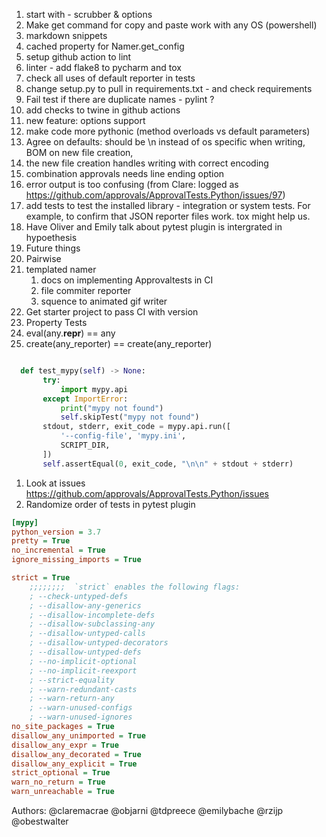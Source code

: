 1. start with - scrubber & options
2. Make get command for copy and paste work with any OS (powershell) 
3. markdown snippets
4. cached property for Namer.get_config 
5. setup github action to lint
6. linter - add flake8 to pycharm and tox
7. check all uses of default reporter in tests
8. change setup.py to pull in requirements.txt - and check requirements
9. Fail test if there are duplicate names - pylint ?
10. add checks to twine in github actions
11. new feature: options support
12. make code more pythonic (method overloads vs default parameters)
13. Agree on defaults: should be \n instead of os specific when writing, BOM on new file creation,
14. the new file creation handles writing with correct encoding
15. combination approvals needs line ending option
16. error output is too confusing (from Clare: logged as https://github.com/approvals/ApprovalTests.Python/issues/97)
17. add tests to test the installed library - integration or system tests. For example, to confirm that JSON reporter files work. tox might help us.
18. Have Oliver and Emily talk about pytest plugin is intergrated in hypoethesis
19. Future things
20. Pairwise
21. templated namer
    1. docs on implementing Approvaltests in CI
    2. file commiter reporter
    3. squence to animated gif writer
22. Get starter project to pass CI with version
23. Property Tests
24. eval(any.__repr__) == any
25. create(any_reporter) == create(any_reporter)
```python

  def test_mypy(self) -> None:
       try:
           import mypy.api
       except ImportError:
           print("mypy not found")
           self.skipTest("mypy not found")
       stdout, stderr, exit_code = mypy.api.run([
           '--config-file', 'mypy.ini',
           SCRIPT_DIR,
       ])
       self.assertEqual(0, exit_code, "\n\n" + stdout + stderr)
```

1. Look at issues https://github.com/approvals/ApprovalTests.Python/issues
1. Randomize order of tests in pytest plugin
```.ini
[mypy]
python_version = 3.7
pretty = True
no_incremental = True
ignore_missing_imports = True

strict = True
    ;;;;;;;;  `strict` enables the following flags:
    ; --check-untyped-defs
    ; --disallow-any-generics
    ; --disallow-incomplete-defs
    ; --disallow-subclassing-any
    ; --disallow-untyped-calls
    ; --disallow-untyped-decorators
    ; --disallow-untyped-defs
    ; --no-implicit-optional
    ; --no-implicit-reexport
    ; --strict-equality
    ; --warn-redundant-casts
    ; --warn-return-any
    ; --warn-unused-configs
    ; --warn-unused-ignores
no_site_packages = True
disallow_any_unimported = True
disallow_any_expr = True
disallow_any_decorated = True
disallow_any_explicit = True
strict_optional = True
warn_no_return = True
warn_unreachable = True
```
Authors:
@claremacrae
@objarni
@tdpreece
@emilybache
@rzijp
@obestwalter
